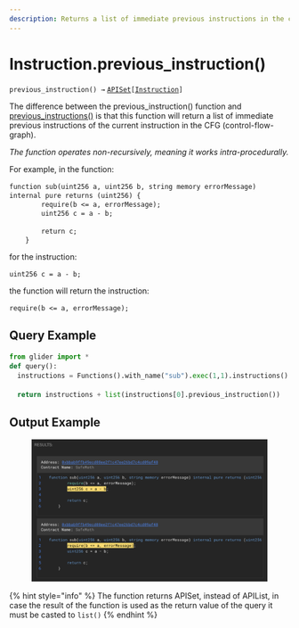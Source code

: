 ```yaml
---
description: Returns a list of immediate previous instructions in the control flow graph.
---
```


# Instruction.previous\_instruction()

`previous_instruction() →` [`APISet`](../iterables/apiset.md)`[`[`Instruction`](./)`]`

The difference between the previous\_instruction() function and [previous\_instructions()](instruction.previous_instructions.md) is that this function will return a list of immediate previous instructions of the current instruction in the CFG (control-flow-graph).



_The function operates non-recursively, meaning it works intra-procedurally._



For example, in the function:

```solidity
function sub(uint256 a, uint256 b, string memory errorMessage) internal pure returns (uint256) {
        require(b <= a, errorMessage);
        uint256 c = a - b;

        return c;
    }
```

for the instruction:&#x20;

```solidity
uint256 c = a - b;
```

the function will return the instruction:

```solidity
require(b <= a, errorMessage);
```

## Query Example

```python
from glider import *
def query():
  instructions = Functions().with_name("sub").exec(1,1).instructions().exec(1,2)

  return instructions + list(instructions[0].previous_instruction())
```

## Output Example

<figure><img src="../../.gitbook/assets/image (3) (1) (1) (1) (1).png" alt=""><figcaption></figcaption></figure>



{% hint style="info" %}
The function returns APISet, instead of APIList, in case the result of the function is used as the return value of the query it must be casted to `list()`
{% endhint %}
